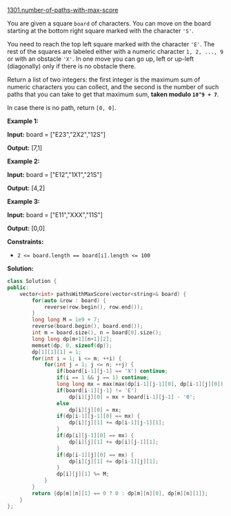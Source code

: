 [1301.number-of-paths-with-max-score](https://leetcode.com/problems/number-of-paths-with-max-score/)  

You are given a square `board` of characters. You can move on the board starting at the bottom right square marked with the character `'S'`.

You need to reach the top left square marked with the character `'E'`. The rest of the squares are labeled either with a numeric character `1, 2, ..., 9` or with an obstacle `'X'`. In one move you can go up, left or up-left (diagonally) only if there is no obstacle there.

Return a list of two integers: the first integer is the maximum sum of numeric characters you can collect, and the second is the number of such paths that you can take to get that maximum sum, **taken modulo `10^9 + 7`**.

In case there is no path, return `[0, 0]`.

**Example 1:**

**Input:** board = \["E23","2X2","12S"\]
  
**Output:** \[7,1\]
  

**Example 2:**

**Input:** board = \["E12","1X1","21S"\]
  
**Output:** \[4,2\]
  

**Example 3:**

**Input:** board = \["E11","XXX","11S"\]
  
**Output:** \[0,0\]
  

**Constraints:**

*   `2 <= board.length == board[i].length <= 100`  



**Solution:**  

```cpp
class Solution {
public:
    vector<int> pathsWithMaxScore(vector<string>& board) {
        for(auto &row : board) {
            reverse(row.begin(), row.end());
        }
        long long M = 1e9 + 7;
        reverse(board.begin(), board.end());
        int m = board.size(), n = board[0].size();
        long long dp[m+1][n+1][2];
        memset(dp, 0, sizeof(dp));
        dp[1][1][1] = 1;
        for(int i = 1; i <= m; ++i) {
            for(int j = 1; j <= n; ++j) {
                if(board[i-1][j-1] == 'X') continue;
                if(i == 1 && j == 1) continue;
                long long mx = max(max(dp[i-1][j-1][0], dp[i-1][j][0]), dp[i][j- 1][0]);
                if(board[i-1][j-1] != 'E')
                    dp[i][j][0] = mx + board[i-1][j-1] - '0';
                else
                    dp[i][j][0] = mx;
                if(dp[i-1][j-1][0] == mx) {
                    dp[i][j][1] += dp[i-1][j-1][1];
                }
                if(dp[i][j-1][0] == mx) {
                    dp[i][j][1] += dp[i][j-1][1];
                }
                if(dp[i-1][j][0] == mx) {
                    dp[i][j][1] += dp[i-1][j][1];
                }
                dp[i][j][1] %= M;
            }
        }
        return {dp[m][n][1] == 0 ? 0 : dp[m][n][0], dp[m][n][1]};
    }
};
```
      